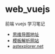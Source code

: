 # web_vuejs

前端 vuejs 学习笔记

- [思维导图地址](https://www.processon.com/mindmap/63ac109f6592974cd49ff115)
- [模板解析网站](https://template-explorer.vuejs.org)
- [astexplorer.net](https://astexplorer.net/)
